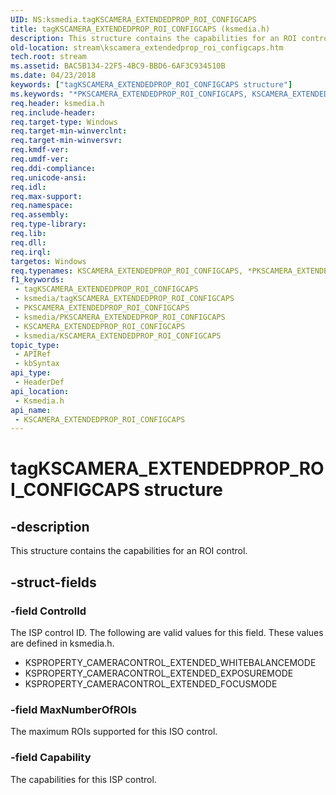 ```yaml
---
UID: NS:ksmedia.tagKSCAMERA_EXTENDEDPROP_ROI_CONFIGCAPS
title: tagKSCAMERA_EXTENDEDPROP_ROI_CONFIGCAPS (ksmedia.h)
description: This structure contains the capabilities for an ROI control.
old-location: stream\kscamera_extendedprop_roi_configcaps.htm
tech.root: stream
ms.assetid: BAC5B134-22F5-4BC9-BBD6-6AF3C934510B
ms.date: 04/23/2018
keywords: ["tagKSCAMERA_EXTENDEDPROP_ROI_CONFIGCAPS structure"]
ms.keywords: "*PKSCAMERA_EXTENDEDPROP_ROI_CONFIGCAPS, KSCAMERA_EXTENDEDPROP_ROI_CONFIGCAPS, KSCAMERA_EXTENDEDPROP_ROI_CONFIGCAPS structure [Streaming Media Devices], PKSCAMERA_EXTENDEDPROP_ROI_CONFIGCAPS, PKSCAMERA_EXTENDEDPROP_ROI_CONFIGCAPS structure pointer [Streaming Media Devices], ksmedia/KSCAMERA_EXTENDEDPROP_ROI_CONFIGCAPS, ksmedia/PKSCAMERA_EXTENDEDPROP_ROI_CONFIGCAPS, stream.kscamera_extendedprop_roi_configcaps, tagKSCAMERA_EXTENDEDPROP_ROI_CONFIGCAPS"
req.header: ksmedia.h
req.include-header: 
req.target-type: Windows
req.target-min-winverclnt: 
req.target-min-winversvr: 
req.kmdf-ver: 
req.umdf-ver: 
req.ddi-compliance: 
req.unicode-ansi: 
req.idl: 
req.max-support: 
req.namespace: 
req.assembly: 
req.type-library: 
req.lib: 
req.dll: 
req.irql: 
targetos: Windows
req.typenames: KSCAMERA_EXTENDEDPROP_ROI_CONFIGCAPS, *PKSCAMERA_EXTENDEDPROP_ROI_CONFIGCAPS
f1_keywords:
 - tagKSCAMERA_EXTENDEDPROP_ROI_CONFIGCAPS
 - ksmedia/tagKSCAMERA_EXTENDEDPROP_ROI_CONFIGCAPS
 - PKSCAMERA_EXTENDEDPROP_ROI_CONFIGCAPS
 - ksmedia/PKSCAMERA_EXTENDEDPROP_ROI_CONFIGCAPS
 - KSCAMERA_EXTENDEDPROP_ROI_CONFIGCAPS
 - ksmedia/KSCAMERA_EXTENDEDPROP_ROI_CONFIGCAPS
topic_type:
 - APIRef
 - kbSyntax
api_type:
 - HeaderDef
api_location:
 - Ksmedia.h
api_name:
 - KSCAMERA_EXTENDEDPROP_ROI_CONFIGCAPS
---
```


# tagKSCAMERA_EXTENDEDPROP_ROI_CONFIGCAPS structure


## -description

This structure contains the capabilities for an ROI control.

## -struct-fields

### -field ControlId

The ISP control ID. The following are valid values for this field. These values are defined in ksmedia.h.

<ul>
<li>
KSPROPERTY_CAMERACONTROL_EXTENDED_WHITEBALANCEMODE

</li>
<li>
KSPROPERTY_CAMERACONTROL_EXTENDED_EXPOSUREMODE

</li>
<li>
KSPROPERTY_CAMERACONTROL_EXTENDED_FOCUSMODE

</li>
</ul>

### -field MaxNumberOfROIs

The maximum ROIs supported for this ISO control.

### -field Capability

The capabilities for this ISP control.

